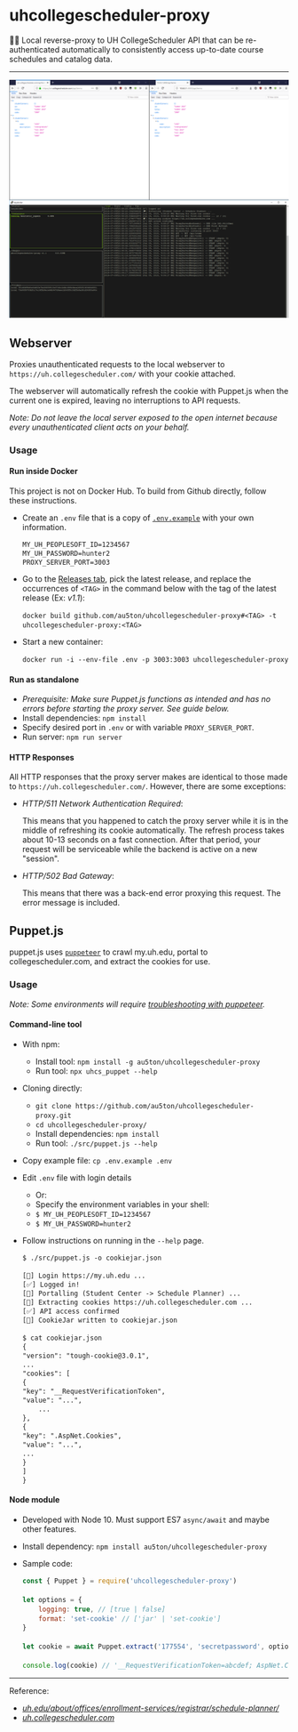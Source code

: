uhcollegescheduler-proxy
========================
📅📡 Local reverse-proxy to UH CollegeScheduler API that can be re-authenticated automatically to consistently access up-to-date course schedules and catalog data.

<hr>

![screenshot](img/screenshot.png)

## Webserver

Proxies unauthenticated requests to the local webserver to `https://uh.collegescheduler.com/` with your cookie attached.

The webserver will automatically refresh the cookie with Puppet.js when the current one is expired, leaving no interruptions to API requests.

_Note: Do not leave the local server exposed to the open internet because every unauthenticated client acts on your behalf._

### Usage

#### Run inside Docker
This project is not on Docker Hub. To build from Github directly, follow these instructions.

- Create an `.env` file that is a copy of [`.env.example`](.env.example) with your own information.

    ```
    MY_UH_PEOPLESOFT_ID=1234567
    MY_UH_PASSWORD=hunter2
    PROXY_SERVER_PORT=3003
    ```
- Go to the [Releases tab](https://github.com/au5ton/uhcollegescheduler-proxy/releases), pick the latest release, and replace the occurrences of `<TAG>` in the command below with the tag of the latest release (Ex: _v1.1_):

    `docker build github.com/au5ton/uhcollegescheduler-proxy#<TAG> -t uhcollegescheduler-proxy:<TAG>`
- Start a new container: 

    `docker run -i --env-file .env -p 3003:3003 uhcollegescheduler-proxy`

#### Run as standalone
- _Prerequisite: Make sure Puppet.js functions as intended and has no errors before starting the proxy server. See guide below._
- Install dependencies: `npm install`
- Specify desired port in `.env` or with variable `PROXY_SERVER_PORT`.
- Run server: `npm run server`

#### HTTP Responses
All HTTP responses that the proxy server makes are identical to those made to `https://uh.collegescheduler.com/`. However, there are some exceptions:
- _HTTP/511 Network Authentication Required_: 

    This means that you happened to catch the proxy server while it is in the middle of refreshing its cookie automatically. The refresh process takes about 10-13 seconds on a fast connection. After that period, your request will be serviceable while the backend is active on a new "session".
- _HTTP/502 Bad Gateway_:

    This means that there was a back-end error proxying this request. The error message is included. 

## Puppet.js
puppet.js uses [`puppeteer`](https://github.com/GoogleChrome/puppeteer/) to crawl my.uh.edu, portal to collegescheduler.com, and extract the cookies for use.

### Usage

_Note: Some environments will require [troubleshooting with puppeteer](https://github.com/GoogleChrome/puppeteer/blob/master/docs/troubleshooting.md)._

#### Command-line tool
- With npm:
    - Install tool: `npm install -g au5ton/uhcollegescheduler-proxy`
    - Run tool: `npx uhcs_puppet --help`
- Cloning directly:
    - `git clone https://github.com/au5ton/uhcollegescheduler-proxy.git`
    - `cd uhcollegescheduler-proxy/`
    - Install dependencies: `npm install`
    - Run tool: `./src/puppet.js --help`
- Copy example file: `cp .env.example .env`
- Edit `.env` file with login details
    - Or:
    - Specify the environment variables in your shell:
    - `$ MY_UH_PEOPLESOFT_ID=1234567`
    - `$ MY_UH_PASSWORD=hunter2`
- Follow instructions on running in the `--help` page.

    ```
    $ ./src/puppet.js -o cookiejar.json

    [💬] Login https://my.uh.edu ...
    [✅] Logged in!
    [💬] Portalling (Student Center -> Schedule Planner) ...
    [📝] Extracting cookies https://uh.collegescheduler.com ...
    [✅] API access confirmed
    [🍪] CookieJar written to cookiejar.json

    $ cat cookiejar.json
    {
    "version": "tough-cookie@3.0.1",
    ...
    "cookies": [
    {
    "key": "__RequestVerificationToken",
    "value": "...",
        ...
    },
    {
    "key": ".AspNet.Cookies",
    "value": "...",
    ...
    }
    ]
    }
    ```

#### Node module
- Developed with Node 10. Must support ES7 `async/await` and maybe other features.
- Install dependency: `npm install au5ton/uhcollegescheduler-proxy`
- Sample code:

    ```javascript
    const { Puppet } = require('uhcollegescheduler-proxy')

    let options = {
        logging: true, // [true | false]
        format: 'set-cookie' // ['jar' | 'set-cookie']
    }

    let cookie = await Puppet.extract('177554', 'secretpassword', options)

    console.log(cookie) // '__RequestVerificationToken=abcdef; AspNet.Cookies=uvwxyz'
    ```



<hr>

Reference:
- _[uh.edu/about/offices/enrollment-services/registrar/schedule-planner/](https://www.uh.edu/about/offices/enrollment-services/registrar/schedule-planner/)_
- _[uh.collegescheduler.com](https://uh.collegescheduler.com/)_
